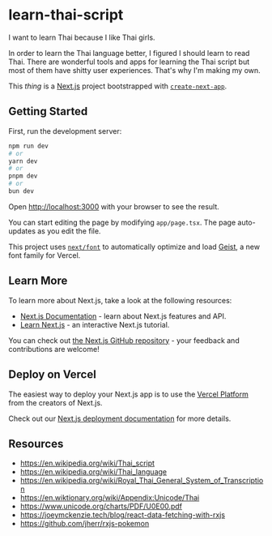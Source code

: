 # learn-thai-script

I want to learn Thai because I like Thai girls.

In order to learn the Thai language better, I figured I should learn to read Thai. There are wonderful tools and apps for learning the Thai script but most of them have shitty user experiences. That's why I'm making my own.

This *thing* is a [Next.js](https://nextjs.org) project bootstrapped with [`create-next-app`](https://nextjs.org/docs/app/api-reference/cli/create-next-app).

## Getting Started

First, run the development server:

```bash
npm run dev
# or
yarn dev
# or
pnpm dev
# or
bun dev
```

Open [http://localhost:3000](http://localhost:3000) with your browser to see the result.

You can start editing the page by modifying `app/page.tsx`. The page auto-updates as you edit the file.

This project uses [`next/font`](https://nextjs.org/docs/app/building-your-application/optimizing/fonts) to automatically optimize and load [Geist](https://vercel.com/font), a new font family for Vercel.

## Learn More

To learn more about Next.js, take a look at the following resources:

- [Next.js Documentation](https://nextjs.org/docs) - learn about Next.js features and API.
- [Learn Next.js](https://nextjs.org/learn) - an interactive Next.js tutorial.

You can check out [the Next.js GitHub repository](https://github.com/vercel/next.js) - your feedback and contributions are welcome!

## Deploy on Vercel

The easiest way to deploy your Next.js app is to use the [Vercel Platform](https://vercel.com/new?utm_medium=default-template&filter=next.js&utm_source=create-next-app&utm_campaign=create-next-app-readme) from the creators of Next.js.

Check out our [Next.js deployment documentation](https://nextjs.org/docs/app/building-your-application/deploying) for more details.

## Resources

- https://en.wikipedia.org/wiki/Thai_script
- https://en.wikipedia.org/wiki/Thai_language
- https://en.wikipedia.org/wiki/Royal_Thai_General_System_of_Transcription
- https://en.wiktionary.org/wiki/Appendix:Unicode/Thai
- https://www.unicode.org/charts/PDF/U0E00.pdf
- https://joeymckenzie.tech/blog/react-data-fetching-with-rxjs
- https://github.com/jherr/rxjs-pokemon
